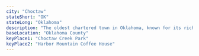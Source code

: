 ```yaml
---
city: "Choctaw"
stateShort: "OK"
stateLong: "Oklahoma"
description: "The oldest chartered town in Oklahoma, known for its rich history and tight-knit community."
baseLocation: "Oklahoma County"
keyPlace1: "Choctaw Creek Park"
keyPlace2: "Harbor Mountain Coffee House"
---
```

